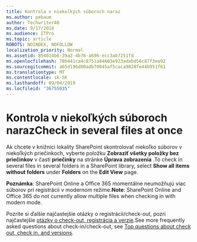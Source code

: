 ```yaml
---
title: Kontrola v niekoľkých súboroch naraz
ms.author: pebaum
author: Techwriter40
ms.date: 9/17/2018
ms.audience: ITPro
ms.topic: article
ROBOTS: NOINDEX, NOFOLLOW
localization_priority: Normal
ms.assetid: 854014b6-39a2-4b76-a696-ecc3ab7251fd
ms.openlocfilehash: 70b441ca4c8751a84603e923adabd56c87f3ea92
ms.sourcegitcommit: a65d196d00adb70045af5caca9828fe44b951f61
ms.translationtype: MT
ms.contentlocale: sk-SK
ms.lasthandoff: 09/04/2019
ms.locfileid: "36755035"
---
```

# <a name="check-in-several-files-at-once"></a><span data-ttu-id="55dd0-102">Kontrola v niekoľkých súboroch naraz</span><span class="sxs-lookup"><span data-stu-id="55dd0-102">Check in several files at once</span></span>

<span data-ttu-id="55dd0-103">Ak chcete v knižnici lokality SharePoint skontrolovať niekoľko súborov v niekoľkých priečinkoch, vyberte položku **Zobraziť všetky položky bez priečinkov** v časti **priečinky** na stránke **Úprava zobrazenia** .</span><span class="sxs-lookup"><span data-stu-id="55dd0-103">To check in several files in several folders in a SharePoint library, select **Show all items without folders** under **Folders** on the **Edit View** page.</span></span> 
  
 <span data-ttu-id="55dd0-104">**Poznámka**: SharePoint Online a Office 365 momentálne neumožňujú viac súborov pri registrácii v modernom režime.</span><span class="sxs-lookup"><span data-stu-id="55dd0-104">**Note**: SharePoint Online and Office 365 do not currently allow multiple files when checking in with modern mode.</span></span> 
  
<span data-ttu-id="55dd0-105">Pozrite si ďalšie najčastejšie otázky o registrácii/check-out, pozri najčastejšie [otázky o check-out, registrácia a verzie](https://go.microsoft.com/fwlink/?linkid=2018786).</span><span class="sxs-lookup"><span data-stu-id="55dd0-105">See more frequently asked questions about check-in/check-out, see [Top questions about check out, check in, and versions](https://go.microsoft.com/fwlink/?linkid=2018786).</span></span>
  

